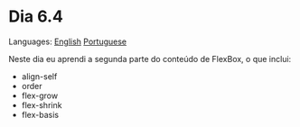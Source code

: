 # Dia 6.4

Languages: [English](https://github.com/mayusatori/trybe-exercises/blob/main/exercises/B6/6.4/README.en.md#day-64) [Portuguese](https://github.com/mayusatori/trybe-exercises/tree/main/exercises/B6/6.4#dia-64)

Neste dia eu aprendi a segunda parte do conteúdo de FlexBox, o que inclui:

- align-self
- order
- flex-grow
- flex-shrink
- flex-basis
